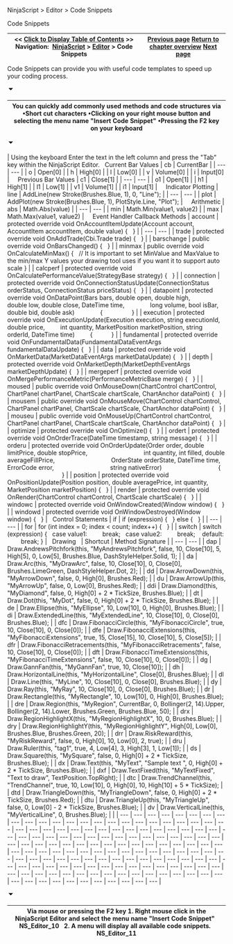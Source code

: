 ﻿


NinjaScript \> Editor \> Code Snippets






















Code Snippets







| \<\< [Click to Display Table of Contents](code_snippets.md) \>\> **Navigation:**     [NinjaScript](ninjascript.md) \> [Editor](editor.md) \> Code Snippets | [Previous page](ns_wizard.md) [Return to chapter overview](editor.md) [Next page](compile_errors.md) |
| --- | --- |














Code Snippets can provide you with useful code templates to speed up your coding process.


![tog_minus](tog_minus.gif)




| You can quickly add commonly used methods and code structures via  •Short cut characters •Clicking on your right mouse button and selecting the menu name "Insert Code Snippet" •Pressing the F2 key on your keyboard |
| --- |



![tog_minus](tog_minus.gif)




| Using the keyboard Enter the text in the left column and press the "Tab" key within the NinjaScript Editor.   Current Bar Values   | cb | CurrentBar | | --- | --- | | o | Open\[0] | | h | High\[0] | | l | Low\[0] | | v | Volume\[0] | | i | Input\[0] |        Previous Bar Values   | c1 | Close\[1] | | --- | --- | | o1 | Open\[1] | | h1 | High\[1] | | l1 | Low\[1] | | v1 | Volume\[1] | | i1 | Input\[1] |        Indicator Plotting   | line | AddLine(new Stroke(Brushes.Blue, 1), 0, "Line"); | | --- | --- | | plot | AddPlot(new Stroke(Brushes.Blue, 1), PlotStyle.Line, "Plot"); |        Arithmetic   | abs | Math.Abs(value) | | --- | --- | | min | Math.Min(value1, value2\) | | max | Math.Max(value1, value2\) |        Event Handler Callback Methods   | account | protected override void OnAccountItemUpdate(Account account, AccountItem accountItem, double value) {   } | | --- | --- | | trade | protected override void OnAddTrade(Cbi.Trade trade) {   } | | barschange | public override void OnBarsChanged() {     } | | minmax | public override void OnCalculateMinMax() {    // It is important to set MinValue and MaxValue to the min/max Y values your drawing tool uses if you want it to support auto scale } | | calcperf | protected override void OnCalculatePerformanceValue(StrategyBase strategy) {     } | | connection | protected override void OnConnectionStatusUpdate(ConnectionStatus orderStatus, ConnectionStatus priceStatus) {   } | | datapoint | protected override void OnDataPoint(Bars bars, double open, double high,                 double low, double close, DateTime time,                 long volume, bool isBar, double bid, double ask)                {                  } | | execution | protected override void OnExecutionUpdate(Execution execution, string executionId, double price,           int quantity, MarketPosition marketPosition, string orderId, DateTime time)          {            } | | fundamental | protected override void OnFundamentalData(FundamentalDataEventArgs fundamentalDataUpdate) {   } | | data | protected override void OnMarketData(MarketDataEventArgs marketDataUpdate) {   } | | depth | protected override void OnMarketDepth(MarketDepthEventArgs marketDepthUpdate) {   } | | mergeperf | protected override void OnMergePerformanceMetric(PerformanceMetricBase merge) {   } | | moused | public override void OnMouseDown(ChartControl chartControl, ChartPanel chartPanel, ChartScale chartScale, ChartAnchor dataPoint) {   } | | mousem | public override void OnMouseMove(ChartControl chartControl, ChartPanel chartPanel, ChartScale chartScale, ChartAnchor dataPoint) {   } | | mouseu | public override void OnMouseUp(ChartControl chartControl, ChartPanel chartPanel, ChartScale chartScale, ChartAnchor dataPoint) {   } | | optimize | protected override void OnOptimize() {   } | | ordert | protected override void OnOrderTrace(DateTime timestamp, string message) {   } | | orderu | protected override void OnOrderUpdate(Order order, double limitPrice, double stopPrice,                                   int quantity, int filled, double averageFillPrice,                                   OrderState orderState, DateTime time, ErrorCode error,                                   string nativeError)                                  {                                    } | | position | protected override void OnPositionUpdate(Position position, double averagePrice, int quantity, MarketPosition marketPosition) {   } | | render | protected override void OnRender(ChartControl chartControl, ChartScale chartScale) {   } | | windowc | protected override void OnWindowCreated(Window window) {   } | | windowd | protected override void OnWindowDestroyed(Window window) {     } |      Control Statements   | if | if (expression) {   } else {   } | | --- | --- | | for | for (int index \= 0; index \< count; index\+\+) {   } | | switch | switch (expression) {    case value1:          break;    case value2:          break;     default:          break; } |      Drawing     | Shortcut | Method Signature | | --- | --- | | dap | Draw.AndrewsPitchfork(this, "MyAndrewsPitchfork", false, 10, Close\[10], 5,  High\[5], 0, Low\[5], Brushes.Blue, DashStyleHelper.Solid, 1); | | da | Draw.Arc(this, "MyDrawArc", false, 10, Close\[10], 0,  Close\[0], Brushes.LimeGreen, DashStyleHelper.Dot, 2); | | dd | Draw.ArrowDown(this, "MyArrowDown", false, 0, High\[0], Brushes.Red); | | du | Draw.ArrowUp(this, "MyArrowUp", false, 0, Low\[0], Brushes.Red); | | ddi | Draw.Diamond(this, "MyDiamond", false, 0, High\[0] \+ 2 \* TickSize, Brushes.Blue); | | dt | Draw.Dot(this, "MyDot", false, 0, High\[0] \+ 2 \* TickSize, Brushes.Blue); | | de | Draw.Ellipse(this, "MyEllipse", 10, Low\[10], 0, High\[0], Brushes.Blue); | | di | Draw.ExtendedLine(this, "MyExtendedLine", 10, Close\[10], 0, Close\[0], Brushes.Blue); | | dfc | Draw.FibonacciCircle(this, "MyFibonacciCircle", true, 10, Close\[10], 0, Close\[0]); | | dfe | Draw.FibonacciExtensions(this, "MyFibonacciExtensions", true, 15, Close\[15],  10, Close\[10], 5, Close\[5]); | | dfr | Draw.FibonacciRetracements(this, "MyFibonacciRetracements", false, 10, Close\[10], 0, Close\[0]); | | dft | Draw.FibonacciTimeExtensions(this, "MyFibonacciTimeExtensions", false, 10, Close\[10], 0, Close\[0]); | | dg | Draw.GannFan(this, "MyGannFan", true, 10, Close\[10]); | | dh | Draw.HorizontalLine(this, "MyHorizontalLine", Close\[0], Brushes.Blue); | | dl | Draw.Line(this, "MyLine", 10, Close\[10], 0, Close\[0], Brushes.Blue); | | dy | Draw.Ray(this, "MyRay", 10, Close\[10], 0, Close\[0], Brushes.Blue); | | dr | Draw.Rectangle(this, "MyRectangle", 10, Low\[10], 0, High\[0], Brushes.Blue); | | dre | Draw.Region(this, "MyRegion", CurrentBar, 0, Bollinger(2, 14).Upper,  Bollinger(2, 14).Lower, Brushes.Green, Brushes.Blue, 50); | | drx | Draw.RegionHighlightX(this, "MyRegionHighlightX", 10, 0, Brushes.Blue); | | dry | Draw.RegionHighlightY(this, "MyRegionHighlightY", High\[0], Low\[0], Brushes.Blue, Brushes.Green, 20); | | drr | Draw.RiskReward(this, "MyRiskReward", false, 0, High\[0], 10, Low\[0], 2, true); | | dru | Draw.Ruler(this, "tag1", true, 4, Low\[4], 3, High\[3], 1, Low\[1]); | | ds | Draw.Square(this, "MySquare", false, 0, High\[0] \+ 2 \* TickSize, Brushes.Blue); | | dx | Draw.Text(this, "MyText", "Sample text ", 0, High\[0] \+ 2 \* TickSize, Brushes.Blue); | | dxf | Draw.TextFixed(this, "MyTextFixed", "Text to draw", TextPosition.TopRight); | | dtc | Draw.TrendChannel(this, "TrendChannel", true, 10, Low\[10], 0, High\[0], 10, High\[10] \+ 5 \* TickSize); | | dtd | Draw.TriangleDown(this, "MyTriangleDown", false, 0, High\[0] \+ 2 \* TickSize, Brushes.Red); | | dtu | Draw.TriangleUp(this, "MyTriangleUp", false, 0, Low\[0] \- 2 \* TickSize, Brushes.Blue); | | dv | Draw.VerticalLine(this, "MyVerticalLine", 0, Brushes.Blue); | |
| --- | --- | --- | --- | --- | --- | --- | --- | --- | --- | --- | --- | --- | --- | --- | --- | --- | --- | --- | --- | --- | --- | --- | --- | --- | --- | --- | --- | --- | --- | --- | --- | --- | --- | --- | --- | --- | --- | --- | --- | --- | --- | --- | --- | --- | --- | --- | --- | --- | --- | --- | --- | --- | --- | --- | --- | --- | --- | --- | --- | --- | --- | --- | --- | --- | --- | --- | --- | --- | --- | --- | --- | --- | --- | --- | --- | --- | --- | --- | --- | --- | --- | --- | --- | --- | --- | --- | --- | --- | --- | --- | --- | --- | --- | --- | --- | --- | --- | --- | --- | --- | --- | --- | --- | --- | --- | --- | --- | --- | --- | --- | --- | --- | --- | --- | --- | --- | --- | --- | --- | --- | --- | --- | --- | --- | --- | --- | --- | --- | --- | --- | --- | --- | --- | --- | --- | --- | --- | --- | --- | --- | --- | --- | --- | --- |



![tog_minus](tog_minus.gif)




| Via mouse or pressing the F2 key 1\. Right mouse click in the NinjaScript Editor and select the menu name "Insert Code Snippet"   NS_Editor_10   2\. A menu will display all available code snippets.   NS_Editor_11 |
| --- |











